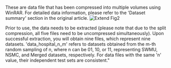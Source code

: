 These are data file that has been compressed into multiple volumes using WinRAR. For detailed data information, please refer to the 'Dataset summary' section in the original article. 
![Extend Fig2](https://github.com/Lvxiang713/DspaLaRefiner/assets/119480930/2542d50c-111c-4c65-bf7d-5bf98ad94460)


Prior to use, the data needs to be extracted (please note that due to the split compression, all five files need to be  uncompressed simultaneously). Upon successful extraction, you will obtain nine files, which represent nine datasets. 'data_hospital_n_m' refers to datasets obtained from the m-th random sampling of n, where n can be 01, 10, or 11, representing SWMU, NSMC, and Merged datasets, respectively. For data files with the same 'n' value, their independent test sets are consistent."
